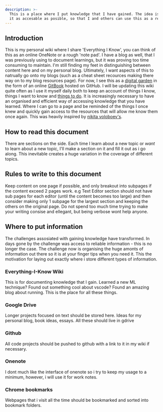 ```yaml
---
description: >-
  This is a place where I put knowledge that I have gained. The idea is to make
  it as accesable as posible, so that I and others can use this as a resource.
---
```


## Introduction

This is my personal wiki where I share 'Everything I Know', you can think of this as an online OneNote or a rough 'note pad'.
I have a blog as well, that I was previously using to document learnings, but it was proving too time consuming to maintain. I'm still finding my feet in distinguishing between content here and on my personal blog. Ultimately, I want aspects of this to natrually go onto my blogs (such as a cheat sheet recources making there way on to my blog resources page).
For now, I see this as a [digital garden](https://www.reddit.com/r/DigitalGardens/) in the form of an online [GitBook](https://www.gitbook.com/) hosted on GitHub. I will be updating this wiki quite often as I use it myself daily both to keep an account of things I know, things I want to know and [things to do](things_to_do.md). 
It is increasingly necessary to have an organised and efficient way of accessing knowledge that you have learned. Where I can go to a page and be reminded of the things I once knew and quickly gain access to the resources that will allow me know them once again.
This was heavily inspired by [nikita voloboev's](https://wiki.nikitavoloboev.xyz/macos/macos-apps). 

## How to read this document

There are sections on the side. Each time I learn about a new topic or *want* to learn about a new topic, I'll make a section on it and fill it out as i go along. This inevitable creates a huge variation in the coverage of different topics.   


## Rules to write to this document

Keep content on one page if possible, and only breakout into subpages if the content exceed 2 pages work. e.g Text Editor section should not have sub pages for each editor (until the content becomes too large) and then consider making only 1 subpage for the largest section and keeping the others on the original page. Do not spend too much time trying to make your writing consise and ellegant, but being verbose wont help anyone. 

## Where to put information

The challenges assosiated with gaining knowledge have transformed. In days gone by the challenge was access to reliable information - this is no longer the case. The challenge now is organising the huge amonts of information out there so it is at your finger tips when you need it.
This the motivation for laying out exactly where i store different types of information.

### Everything-I-Know Wiki
This is for documenting knowledge that I gain. Learned a new ML technique? Found out something cool about vscode? Found an amazing blog about running. This is the place for all these things.

### Google Drive
Longer projects focused on text should be stored here. Ideas for my personal blog, book ideas, essays. All these should live in gdrive

### Github
All code projects should be pushed to github with a link to it in my wiki if necessary. 

### Onenote
I dont much like the interface of onenote so i try to keep my usage to a minimum, however, i will use it for work notes.

### Chrome bookmarks
Webpages that i visit all the time should be bookmarked and sorted into bookmark folders.